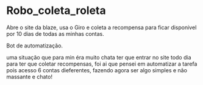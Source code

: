 # Robo_coleta_roleta
Abre o site da blaze, usa o Giro e coleta a recompensa para ficar disponivel por 10 dias de todas as minhas contas.

Bot de automatização.

uma situação que para min éra muito chata ter que entrar no site todo dia para ter que coletar recompensas, foi ai que 
pensei em automatizar a tarefa pois acesso 6 contas dieferentes, fazendo agora ser algo simples e não massante e chato!


